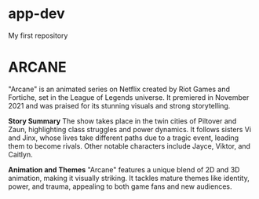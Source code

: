 # app-dev
My first repository
# ARCANE
"Arcane" is an animated series on Netflix created by Riot Games and Fortiche, set in the League of Legends universe. It premiered in November 2021 and was praised for its stunning visuals and strong storytelling.

**Story Summary**
The show takes place in the twin cities of Piltover and Zaun, highlighting class struggles and power dynamics. It follows sisters Vi and Jinx, whose lives take different paths due to a tragic event, leading them to become rivals. Other notable characters include Jayce, Viktor, and Caitlyn.

**Animation and Themes**
"Arcane" features a unique blend of 2D and 3D animation, making it visually striking. It tackles mature themes like identity, power, and trauma, appealing to both game fans and new audiences.

